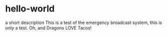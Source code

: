 # hello-world
a short description
This is a test of the emergency broadcast system, this is only a test.
Oh, and Dragons LOVE Tacos!
